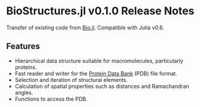 BioStructures.jl v0.1.0 Release Notes
=====================================

Transfer of existing code from [Bio.jl](https://github.com/BioJulia/Bio.jl). Compatible with Julia v0.6.

Features
--------

* Hierarchical data structure suitable for macromolecules, particularly proteins.
* Fast reader and writer for the [Protein Data Bank](https://www.rcsb.org/pdb/home/home.do) (PDB) file format.
* Selection and iteration of structural elements.
* Calculation of spatial properties such as distances and Ramachandran angles.
* Functions to access the PDB.
